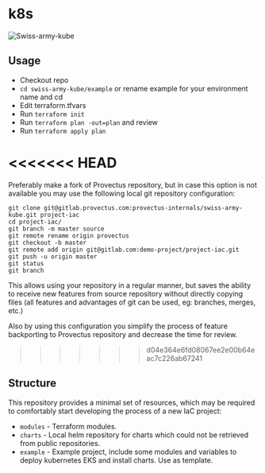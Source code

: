 # k8s

![Swiss-army-kube](https://github.com/provectus/swiss-army-kube/raw/poc/logo-swiss-army.png)

## Usage
- Checkout repo
- `cd swiss-army-kube/example` or rename example for your environment name and cd
- Edit terraform.tfvars
- Run `terraform init`
- Run `terraform plan -out=plan` and review
- Run `terraform apply plan`

<<<<<<< HEAD
=======
Preferably make a fork of Provectus repository, but in case this option is not available you may use the following local git repository configuration:
```
git clone git@gitlab.provectus.com:provectus-internals/swiss-army-kube.git project-iac
cd project-iac/
git branch -m master source
git remote rename origin provectus
git checkout -b master
git remote add origin git@gitlab.com:demo-project/project-iac.git
git push -u origin master
git status
git branch
```

This allows using your repository in a regular manner, but saves the ability to receive new features from source repository without directly copying files (all features and advantages of git can be used, eg: branches, merges, etc.)

Also by using this configuration you simplify the process of feature backporting to Provectus repository and decrease the time for review.
>>>>>>> d04e364e6fd08067ee2e00b64eac7c226ab67241

## Structure
This repository provides a minimal set of resources, which may be required to comfortably start developing the process of a new IaC project:
 - `modules` - Terraform modules.
 - `charts`  - Local helm repository for charts which could not be retrieved from public repositories.
 - `example` - Example project, include some modules and variables to deploy kubernetes EKS and install charts. Use as template.
